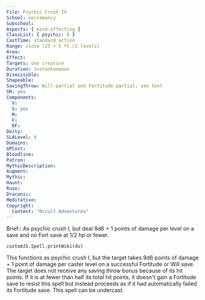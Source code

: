 ```yaml
---
File: Psychic Crush IV
School: necromancy
Subschool: 
Aspects: [ mind-affecting ]
ClassList: { psychic: 8 }
CastTime: standard action
Range: close (25 + 5 ft./2 levels)
Area: 
Effect: 
Targets: one creature
Duration: instantaneous
Dismissible: 
Shapeable: 
SavingThrow: Will partial and Fortitude partial; see text
SR: yes
Components:
  V: 
  S: yes
  M: 
  F: 
  DF: 
Deity: 
SLALevel: 8
Domains: 
GPCost: 
Bloodline: 
Patron: 
MythicDescription: 
Augment: 
Mythic: 
Haunt: 
Ruse: 
Draconic: 
Meditative: 
Copyright:
  Content: "Occult Adventures"
---
```

Brief:: As psychic crush I, but deal 9d6 + 1 points of damage per level on a save and no Fort save at 1/2 hp or fewer.

```dataviewjs
customJS.Spell.printWiki(dv)
```

This functions as psychic crush I, but the target takes 9d6 points of damage + 1 point of damage per caster level on a successful Fortitude or Will save. The target does not receive any saving throw bonus because of its hit points. If it is at fewer than half its total hit points, it doesn't gain a Fortitude save to resist this spell but instead proceeds as if it had automatically failed its Fortitude save. This spell can be undercast.
